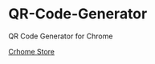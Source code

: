# QR-Code-Generator
QR Code Generator for Chrome

[Crhome Store](https://chrome.google.com/webstore/detail/qr-code-generator/heggnnjajfcmdmppnfpkgjiempnifpdl)
